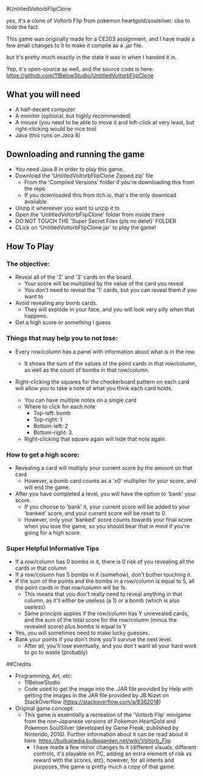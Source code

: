 #UntitledVoltorbFlipClone

yes, it's a clone of Voltorb Flip from pokemon heartgold/soulsilver. cba to hide the fact.

This game was originally made for a CE203 assignment, and I have made a few small changes
to it to make it compile as a .jar file.

but it's pretty much exactly in the state it was in when I handed it in.

Yep, it's open-source as well, and the source code is here: https://github.com/11BelowStudio/UntitledVoltorbFlipClone

## What you will need

* A half-decent computer
* A monitor (optional, but highly recommended)
* A mouse (you need to be able to move it and left-click at very least,
but right-clicking would be nice too)
* Java (this runs on Java 8)

## Downloading and running the game

* You need Java 8 in order to play this game.
* Download the 'UntitledVoltorbFlipClone Zipped.zip' file
    * From the 'Compiled Versions' folder if you're downloading this from the repo
    * If you downloaded this from itch.io, that's the only download available
* Unzip it whereever you want to unzip it to
* Open the 'UntitledVoltorbFlipClone' folder from inside there
* DO NOT TOUCH THE 'Super Secret Files (pls no delet)' FOLDER
* CLick on 'UntitledVoltorbFlipClone.jar' to play the game!

## How To Play

### The objective:
* Reveal all of the '2' and '3' cards on the board.
    * Your score will be multiplied by the value of the card you reveal
    * You don't need to reveal the '1' cards, but you can reveal them if you want to
* Avoid revealing any bomb cards.
    * They will explode in your face, and you will look very silly when that happens.
* Get a high score or something I guess

### Things that may help you to not lose:
* Every row/column has a panel with information about what is in the row.
    * It shows the sum of the values of the point cards in that row/column,
    as well as the count of bombs in that row/column.
    
* Right-clicking the squares for the checkerboard pattern on each card
will allow you to take a note of what you think each card holds.
    * You can have multiple notes on a single card
    * Where to click for each note
        * Top-left: bomb
        * Top-right: 1
        * Bottom-left: 2
        * Bottom-right: 3.
    * Right-clicking that square again will hide that note again.
    
### How to get a high score:
* Revealing a card will multiply your current score by the amount on that card
    * However, a bomb card counts as a 'x0' multiplier for your score, and will end the game.
* After you have completed a level, you will have the option to 'bank' your score.
    * If you choose to 'bank' it, your current score will be added to your 'banked' score,
    and your current score will be reset to 0.
    * However, only your 'banked' score counts towards your final score when you lose the game,
    so you should bear that in mind if you're going for a high score.

### Super Helpful Informative Tips
* If a row/column has 0 bombs in it, there is 0 risk of you revealing all the cards in that column
* If a row/column has 5 bombs in it (somehow), don't bother touching it.
* If the sum of the points and the bombs in a row/column is equal to 5,
all the point cards in that row/column will be 1s.
    * This means that you don't really need to reveal anything in that column,
    as it'll either be useless (a 1) or a bomb (which is also useless)
    * Same principle applies if the row/column has Y unrevealed cards,
    and the sum of the total score for the row/column (minus the revealed score)
    plus bombs is equal to Y
* Yes, you will sometimes need to make lucky guesses.
* Bank your points if you don't think you'll survive the next level.
    * After all, you'll lose eventually, and you don't want all your hard work to go to waste (probably)

##Credits

* Programming, Art, etc:
    * 11BelowStudio
    * Code used to get the image into the .JAR file provided by Help with getting the images in the JAR file provided by JB Nizet on StackOverflow (https://stackoverflow.com/a/8362018)
* Original game concept:
    * This game is essentially a recreation of the 'Voltorb Flip' minigame
    from the non-Japanese versions of Pokemon HeartGold and Pokemon SoulSilver
    (developed by Game Freak, published by Nintendo, 2010). 
    Further information about it can be read about it here: https://bulbapedia.bulbagarden.net/wiki/Voltorb_Flip
        * I have made a few minor changes to it (different visuals,
        different controls, it's playable on PC,
        adding an extra element of risk vs reward with the scores, etc),
        however, for all intents and purposes,
        this game is pretty much a copy of that game.
